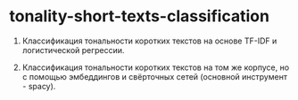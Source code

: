 # tonality-short-texts-classification
1) Классификация тональности коротких текстов на основе TF-IDF и логистической регрессии. 

2) Классификация тональности коротких текстов на том же корпусе, но с помощью эмбеддингов и свёрточных сетей (основной инструмент - spacy).
